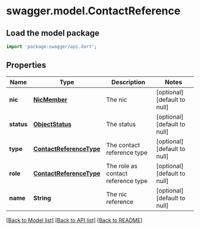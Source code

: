 # swagger.model.ContactReference

## Load the model package
```dart
import 'package:swagger/api.dart';
```

## Properties
Name | Type | Description | Notes
------------ | ------------- | ------------- | -------------
**nic** | [**NicMember**](NicMember.md) | The nic | [optional] [default to null]
**status** | [**ObjectStatus**](ObjectStatus.md) | The status | [optional] [default to null]
**type** | [**ContactReferenceType**](ContactReferenceType.md) | The contact reference type | [optional] [default to null]
**role** | [**ContactReferenceType**](ContactReferenceType.md) | The role as contact reference type | [optional] [default to null]
**name** | **String** | The nic reference | [optional] [default to null]

[[Back to Model list]](../README.md#documentation-for-models) [[Back to API list]](../README.md#documentation-for-api-endpoints) [[Back to README]](../README.md)


